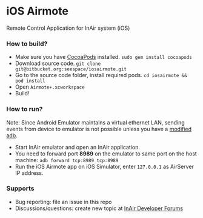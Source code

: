 # iOS Airmote #

Remote Control Application for InAir system (iOS)

### How to build? ###

* Make sure you have [CocoaPods](http://cocoapods.org) installed. `sudo gem install cocoapods`
* Download source code. `git clone git@bitbucket.org:seespace/iosairmote.git`
* Go to the source code folder, install required pods. `cd iosairmote && pod install`
* Open `Airmote+.xcworkspace`
* Build!

### How to run? ###

Note: Since Android Emulator maintains a virtual ethernet LAN, sending events from device to emulator is not possible unless you have a [modified adb](http://rxwen.blogspot.com/2009/11/adb-for-remote-connections.html).

* Start InAir emulator and open an InAir application.
* You need to forward port **8989** on the emulator to same port on the host machine: `adb forward tcp:8989 tcp:8989`
* Run the iOS Airmote app on iOS Simulator, enter `127.0.0.1` as AirServer IP address.

### Supports ###
* Bug reporting: file an issue in this repo
* Discussions/questions: create new topic at [InAir Developer Forums](http://developer.inair.tv/category/13/remote-control-applications-forum)